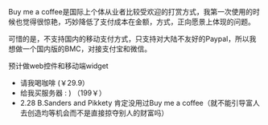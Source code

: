 Buy me a coffee是国际上个体从业者比较受欢迎的打赏方式，我第一次使用的时候也觉得很惊艳，巧妙降低了支付成本在金额，方式，正向愿景上体现的问题。  

可惜的是，不支持国内的移动支付方式，只支持对大陆不友好的Paypal，所以我想做一个国内版的BMC，对接支付宝和微信。  

预计做web控件和移动端widget  

- 请我喝咖啡 (￥29.9）
- 给我买服务器 : ) （199￥）
- 2.28 B.Sanders and Pikkety 肯定没用过Buy me a coffee（就不能引导富人去创造均等机会而不是直接掠夺别人的财富吗）
